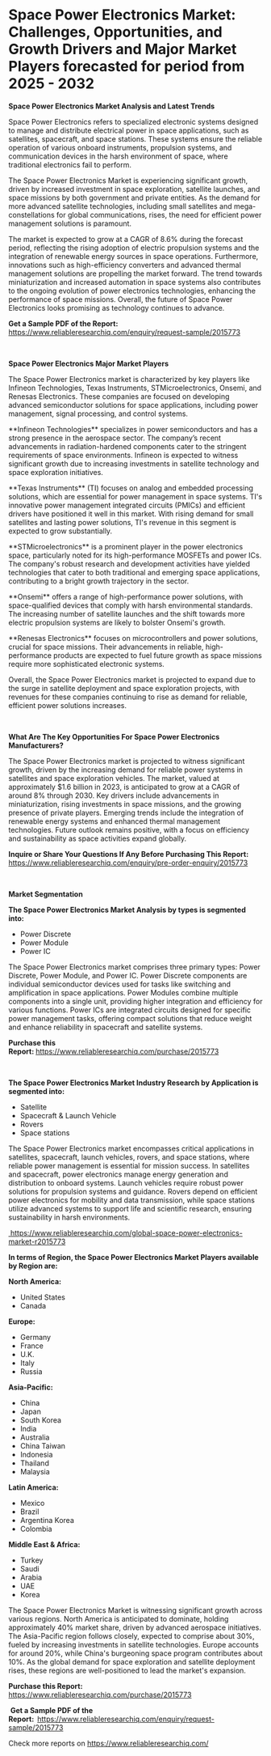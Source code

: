 <p><h1>Space Power Electronics Market: Challenges, Opportunities, and Growth Drivers and Major Market Players forecasted for period from 2025 - 2032</h1></p><p><strong>Space Power Electronics Market Analysis and Latest Trends</strong></p>
<p><p>Space Power Electronics refers to specialized electronic systems designed to manage and distribute electrical power in space applications, such as satellites, spacecraft, and space stations. These systems ensure the reliable operation of various onboard instruments, propulsion systems, and communication devices in the harsh environment of space, where traditional electronics fail to perform. </p><p>The Space Power Electronics Market is experiencing significant growth, driven by increased investment in space exploration, satellite launches, and space missions by both government and private entities. As the demand for more advanced satellite technologies, including small satellites and mega-constellations for global communications, rises, the need for efficient power management solutions is paramount. </p><p>The market is expected to grow at a CAGR of 8.6% during the forecast period, reflecting the rising adoption of electric propulsion systems and the integration of renewable energy sources in space operations. Furthermore, innovations such as high-efficiency converters and advanced thermal management solutions are propelling the market forward. The trend towards miniaturization and increased automation in space systems also contributes to the ongoing evolution of power electronics technologies, enhancing the performance of space missions. Overall, the future of Space Power Electronics looks promising as technology continues to advance.</p></p>
<p><strong>Get a Sample PDF of the Report:&nbsp;</strong> <a href="https://www.reliableresearchiq.com/enquiry/request-sample/2015773?utm_campaign=2451&utm_medium=2&utm_source=Github&utm_content=ia&utm_term=11022025&utm_id=space-power-electronics">https://www.reliableresearchiq.com/enquiry/request-sample/2015773</a></p>
<p>&nbsp;</p>
<p><strong>Space Power Electronics Major Market Players</strong></p>
<p><p>The Space Power Electronics market is characterized by key players like Infineon Technologies, Texas Instruments, STMicroelectronics, Onsemi, and Renesas Electronics. These companies are focused on developing advanced semiconductor solutions for space applications, including power management, signal processing, and control systems.</p><p>**Infineon Technologies** specializes in power semiconductors and has a strong presence in the aerospace sector. The company’s recent advancements in radiation-hardened components cater to the stringent requirements of space environments. Infineon is expected to witness significant growth due to increasing investments in satellite technology and space exploration initiatives. </p><p>**Texas Instruments** (TI) focuses on analog and embedded processing solutions, which are essential for power management in space systems. TI's innovative power management integrated circuits (PMICs) and efficient drivers have positioned it well in this market. With rising demand for small satellites and lasting power solutions, TI's revenue in this segment is expected to grow substantially.</p><p>**STMicroelectronics** is a prominent player in the power electronics space, particularly noted for its high-performance MOSFETs and power ICs. The company's robust research and development activities have yielded technologies that cater to both traditional and emerging space applications, contributing to a bright growth trajectory in the sector.</p><p>**Onsemi** offers a range of high-performance power solutions, with space-qualified devices that comply with harsh environmental standards. The increasing number of satellite launches and the shift towards more electric propulsion systems are likely to bolster Onsemi's growth.</p><p>**Renesas Electronics** focuses on microcontrollers and power solutions, crucial for space missions. Their advancements in reliable, high-performance products are expected to fuel future growth as space missions require more sophisticated electronic systems.</p><p>Overall, the Space Power Electronics market is projected to expand due to the surge in satellite deployment and space exploration projects, with revenues for these companies continuing to rise as demand for reliable, efficient power solutions increases.</p></p>
<p>&nbsp;</p>
<p><strong>What Are The Key Opportunities For Space Power Electronics Manufacturers?</strong></p>
<p><p>The Space Power Electronics market is projected to witness significant growth, driven by the increasing demand for reliable power systems in satellites and space exploration vehicles. The market, valued at approximately $1.6 billion in 2023, is anticipated to grow at a CAGR of around 8% through 2030. Key drivers include advancements in miniaturization, rising investments in space missions, and the growing presence of private players. Emerging trends include the integration of renewable energy systems and enhanced thermal management technologies. Future outlook remains positive, with a focus on efficiency and sustainability as space activities expand globally.</p></p>
<p><strong>Inquire or Share Your Questions If Any Before Purchasing This Report:</strong> <a href="https://www.reliableresearchiq.com/enquiry/pre-order-enquiry/2015773?utm_campaign=2451&utm_medium=2&utm_source=Github&utm_content=ia&utm_term=11022025&utm_id=space-power-electronics">https://www.reliableresearchiq.com/enquiry/pre-order-enquiry/2015773</a></p>
<p>&nbsp;</p>
<p><strong>Market Segmentation</strong></p>
<p><strong>The Space Power Electronics Market Analysis by types is segmented into:</strong></p>
<p><ul><li>Power Discrete</li><li>Power Module</li><li>Power IC</li></ul></p>
<p><p>The Space Power Electronics market comprises three primary types: Power Discrete, Power Module, and Power IC. Power Discrete components are individual semiconductor devices used for tasks like switching and amplification in space applications. Power Modules combine multiple components into a single unit, providing higher integration and efficiency for various functions. Power ICs are integrated circuits designed for specific power management tasks, offering compact solutions that reduce weight and enhance reliability in spacecraft and satellite systems.</p></p>
<p><strong>Purchase this Report:&nbsp;</strong><a href="https://www.reliableresearchiq.com/purchase/2015773?utm_campaign=2451&utm_medium=2&utm_source=Github&utm_content=ia&utm_term=11022025&utm_id=space-power-electronics">https://www.reliableresearchiq.com/purchase/2015773</a></p>
<p>&nbsp;</p>
<p><strong>The Space Power Electronics Market Industry Research by Application is segmented into:</strong></p>
<p><ul><li>Satellite</li><li>Spacecraft & Launch Vehicle</li><li>Rovers</li><li>Space stations</li></ul></p>
<p><p>The Space Power Electronics market encompasses critical applications in satellites, spacecraft, launch vehicles, rovers, and space stations, where reliable power management is essential for mission success. In satellites and spacecraft, power electronics manage energy generation and distribution to onboard systems. Launch vehicles require robust power solutions for propulsion systems and guidance. Rovers depend on efficient power electronics for mobility and data transmission, while space stations utilize advanced systems to support life and scientific research, ensuring sustainability in harsh environments.</p></p>
<p><a href="https://www.reliableresearchiq.com/global-space-power-electronics-market-r2015773?utm_campaign=2451&utm_medium=2&utm_source=Github&utm_content=ia&utm_term=11022025&utm_id=space-power-electronics">&nbsp;https://www.reliableresearchiq.com/global-space-power-electronics-market-r2015773</a></p>
<p><strong>In terms of Region, the Space Power Electronics Market Players available by Region are:</strong></p>
<p>
    <p> <strong> North America: </strong>
        <ul>
            <li>United States</li>
            <li>Canada</li>
        </ul>
        </p> 
    <p> <strong> Europe: </strong>
        <ul>
            <li>Germany</li>
            <li>France</li>
            <li>U.K.</li>
            <li>Italy</li>
            <li>Russia</li>
        </ul>
        </p> 
    <p> <strong> Asia-Pacific: </strong>
        <ul>
            <li>China</li>
            <li>Japan</li>
            <li>South Korea</li>
            <li>India</li>
            <li>Australia</li>
            <li>China Taiwan</li>
            <li>Indonesia</li>
            <li>Thailand</li>
            <li>Malaysia</li>
        </ul>
        </p> 
    <p> <strong> Latin America: </strong>
        <ul>
            <li>Mexico</li>
            <li>Brazil</li>
            <li>Argentina Korea</li>
            <li>Colombia</li>
        </ul>
        </p> 
    <p> <strong> Middle East & Africa: </strong>
        <ul>
            <li>Turkey</li>
            <li>Saudi</li>
            <li>Arabia</li>
            <li>UAE</li>
            <li>Korea</li>
        </ul>
    </p>
    </p>
<p><p>The Space Power Electronics Market is witnessing significant growth across various regions. North America is anticipated to dominate, holding approximately 40% market share, driven by advanced aerospace initiatives. The Asia-Pacific region follows closely, expected to comprise about 30%, fueled by increasing investments in satellite technologies. Europe accounts for around 20%, while China's burgeoning space program contributes about 10%. As the global demand for space exploration and satellite deployment rises, these regions are well-positioned to lead the market's expansion.</p></p>
<p><strong>Purchase this Report: </strong><a href="https://www.reliableresearchiq.com/purchase/2015773?utm_campaign=2451&utm_medium=2&utm_source=Github&utm_content=ia&utm_term=11022025&utm_id=space-power-electronics">https://www.reliableresearchiq.com/purchase/2015773</a></p>
<p>&nbsp;<strong>Get a Sample PDF of the Report:&nbsp;&nbsp;</strong><a href="https://www.reliableresearchiq.com/enquiry/request-sample/2015773?utm_campaign=2451&utm_medium=2&utm_source=Github&utm_content=ia&utm_term=11022025&utm_id=space-power-electronics">https://www.reliableresearchiq.com/enquiry/request-sample/2015773</a></p>
<p><strong></strong></p>
<p>Check more reports on <a href="https://www.reliableresearchiq.com/?utm_campaign=2451&utm_medium=2&utm_source=Github&utm_content=ia&utm_term=11022025&utm_id=space-power-electronics">https://www.reliableresearchiq.com/</a></p>